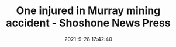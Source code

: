 ---
"title": "One injured in Murray mining accident - Shoshone News Press"
"date": "2021-9-28 17:42:40"
"feed_name": "GOOGLENEWSMINING"
"feed_website": "https://news.google.com/search?q=mining%2Bincident&hl=en-US&gl=US&ceid=US:en"
"feed_rss": "https://news.google.com/rss/search?q=mining%2Bincident&hl=en-US&gl=US&ceid=US:en"
"link": "https://shoshonenewspress.com/news/2021/sep/28/one-injured-murray-mining-accident/"
"source": "{'href': 'https://shoshonenewspress.com', 'title': 'Shoshone News Press'}"
"file": "_posts/2021-1-1-d921f63d14e0d79ddc7db75668af07be2024a0cb.md"
"accident": "1"
"drilling": "0"
"dead": "1"
"injured": "0"
"arrested": "0"
"where": "mining site"
"causes": "unknown"
"place": "murray"
"place_uri": "http://en.wikipedia.org/wiki/Murray%2C_Utah"
---